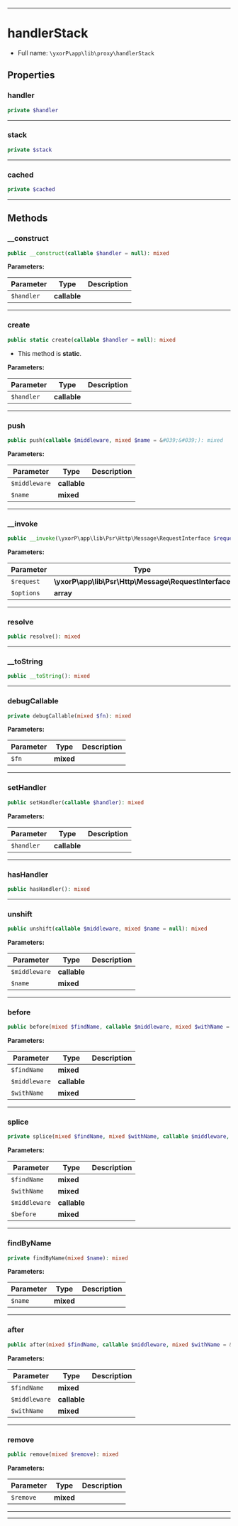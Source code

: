 ***

# handlerStack





* Full name: `\yxorP\app\lib\proxy\handlerStack`



## Properties


### handler



```php
private $handler
```






***

### stack



```php
private $stack
```






***

### cached



```php
private $cached
```






***

## Methods


### __construct



```php
public __construct(callable $handler = null): mixed
```








**Parameters:**

| Parameter | Type | Description |
|-----------|------|-------------|
| `$handler` | **callable** |  |




***

### create



```php
public static create(callable $handler = null): mixed
```



* This method is **static**.




**Parameters:**

| Parameter | Type | Description |
|-----------|------|-------------|
| `$handler` | **callable** |  |




***

### push



```php
public push(callable $middleware, mixed $name = &#039;&#039;): mixed
```








**Parameters:**

| Parameter | Type | Description |
|-----------|------|-------------|
| `$middleware` | **callable** |  |
| `$name` | **mixed** |  |




***

### __invoke



```php
public __invoke(\yxorP\app\lib\Psr\Http\Message\RequestInterface $request, array $options): mixed
```








**Parameters:**

| Parameter | Type | Description |
|-----------|------|-------------|
| `$request` | **\yxorP\app\lib\Psr\Http\Message\RequestInterface** |  |
| `$options` | **array** |  |




***

### resolve



```php
public resolve(): mixed
```











***

### __toString



```php
public __toString(): mixed
```











***

### debugCallable



```php
private debugCallable(mixed $fn): mixed
```








**Parameters:**

| Parameter | Type | Description |
|-----------|------|-------------|
| `$fn` | **mixed** |  |




***

### setHandler



```php
public setHandler(callable $handler): mixed
```








**Parameters:**

| Parameter | Type | Description |
|-----------|------|-------------|
| `$handler` | **callable** |  |




***

### hasHandler



```php
public hasHandler(): mixed
```











***

### unshift



```php
public unshift(callable $middleware, mixed $name = null): mixed
```








**Parameters:**

| Parameter | Type | Description |
|-----------|------|-------------|
| `$middleware` | **callable** |  |
| `$name` | **mixed** |  |




***

### before



```php
public before(mixed $findName, callable $middleware, mixed $withName = &#039;&#039;): mixed
```








**Parameters:**

| Parameter | Type | Description |
|-----------|------|-------------|
| `$findName` | **mixed** |  |
| `$middleware` | **callable** |  |
| `$withName` | **mixed** |  |




***

### splice



```php
private splice(mixed $findName, mixed $withName, callable $middleware, mixed $before): mixed
```








**Parameters:**

| Parameter | Type | Description |
|-----------|------|-------------|
| `$findName` | **mixed** |  |
| `$withName` | **mixed** |  |
| `$middleware` | **callable** |  |
| `$before` | **mixed** |  |




***

### findByName



```php
private findByName(mixed $name): mixed
```








**Parameters:**

| Parameter | Type | Description |
|-----------|------|-------------|
| `$name` | **mixed** |  |




***

### after



```php
public after(mixed $findName, callable $middleware, mixed $withName = &#039;&#039;): mixed
```








**Parameters:**

| Parameter | Type | Description |
|-----------|------|-------------|
| `$findName` | **mixed** |  |
| `$middleware` | **callable** |  |
| `$withName` | **mixed** |  |




***

### remove



```php
public remove(mixed $remove): mixed
```








**Parameters:**

| Parameter | Type | Description |
|-----------|------|-------------|
| `$remove` | **mixed** |  |




***


***


